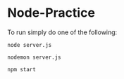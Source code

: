 # Node-Practice

To run simply do one of the following:
```
node server.js
```
```
nodemon server.js
```
```
npm start
```
